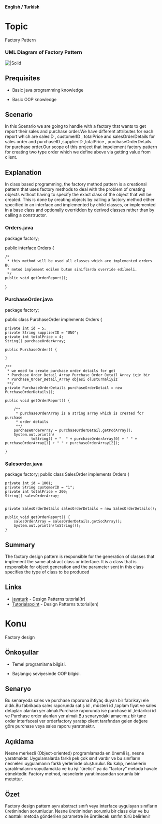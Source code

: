 #### [English](#topic) / [Turkish](#konu)

# Topic

Factory Pattern

### UML Diagram of Factory Pattern

![|Solid](https://raw.githubusercontent.com/incubationhub/jee.oop/master/com.ihub.jee.oop/dp/creational/factory/images/factory.PNG)

## Prequisites

* Basic java programming knowledge

* Basic OOP knowledge


## Scenario

In this Scenario we are going to handle with a factory that wants to get report their sales and purchase order.We have different attributes for each report which are salesID , customerID , totalPrice and salesOrderDetails for sales order and purchaseID ,supplierID ,totalPrice , purchaseOrderDetails for purchase order.Our scope of this project that impelement factory pattern for creating two type order which we define above via getting value from client.


## Explanation

In class based programming, the factory method pattern is a creational pattern that uses factory methods to deal with the problem of creating objects without having to specify the exact class of the object that will be created. This is done by creating objects by calling a factory method either specified in an interface and implemented by child classes, or implemented in a base class and optionally overridden by derived classes rather than by calling a constructor.


### Orders.java
package factory;

public interface Orders {

	/*
	 * this method will be used all classes which are implemented orders Bu
	 * metod implement edilen butun siniflarda override edilmeli.
	 */
	public void getOrderReport();

}
 ### PurchaseOrder.java

package factory;

public class PurchaseOrder implements Orders {

	private int id = 5;
	private String supplierID = "UNO";
	private int totalPrice = 4;
	String[] purchaseOrderArray;

	public PurchaseOrder() {

	}

	/**
	 * we need to create purchase order details for get
	 * Purchase_Order_Detail_Array Purchase_Order_Detail_Array için bir
	 * Purchase_Order_Detail_Array objesi olusturmaliyiz
	 **/
	private PurchaseOrderDetails purchaseOrderDetail = new PurchaseOrderDetails();

	public void getOrderReport() {

		/**
		 * purchaseOrderArray is a string array which is created for purchase
		 * order details
		 **/
		purchaseOrderArray = purchaseOrderDetail.getPodArray();
		System.out.println(
				toString() + "  " + purchaseOrderArray[0] + " " + purchaseOrderArray[1] + " " + purchaseOrderArray[2]);

	}
  
  
  ### Salesorder.java
  
  package factory;
public class SalesOrder implements Orders {

	private int id = 1001;
	private String customerID = "1";
	private int totalPrice = 200;
	String[] salesOrderArray;
	
	
	private SalesOrderDetails salesOrderDetails = new SalesOrderDetails();

	public void getOrderReport() {
		salesOrderArray = salesOrderDetails.getSodArray();
		System.out.println(toString());
	}

## Summary

The factory design pattern is responsible for the generation of classes that implement the same abstract class or interface. It is a class that is responsible for object generation and the parameter sent in this class specifies the type of class to be produced

## Links

* [javaturk](http://www.javaturk.org/tasarim-kaliplari-factory-method-uretici-metot-i/) - Design Patterns tutorial(tr)
* [Tutorialspoint](https://www.tutorialspoint.com/design_pattern/factory_pattern.htm) - Design Patterns tutorial(en)


# Konu

Factory design

## Önkoşullar

* Temel programlama bilgisi.

* Başlangıç seviyesinde OOP bilgisi.

## Senaryo

Bu senaryoda sales ve purchase raporuna ihtiyaç duyan bir fabrikayı ele aldık.Bu fabrikada sales raporunda satış id , müsteri id ,toplam fiyat ve sales detayları alanları yer almalı.Purchase raporunda ise purchase id ,tedarikci id ve Purchase order alanları yer almalı.Bu senaryodaki amacımız bir tane order interfacesi ver orderfactory yaratıp client tarafından gelen değere göre purchase veya sales raporu yaratmaktır.


## Açıklama

Nesne merkezli (Object-oriented) programlamada en önemli iş, nesne yaratmaktır. Uygulamalarda farklı pek çok sınıf vardır ve bu sınıfların nesneleri uygulamanın farklı yerlerinde oluşturulur. Bu kalıp, nesnelerin yaratılmalarını soyutlamakta ve bu işi “üretici” ya da “factory” metoda havale etmektedir. Factory method, nesnelerin yaratılmasından sorumlu bir metottur.


## Özet

Factory design pattern aynı abstract sınıfı veya interface uygulayan sınıfların üretiminden sorumludur. Nesne üretiminden sorumlu bir class olur ve bu classtaki metoda gönderilen parametre ile üretilecek sınıfın türü belirlenir
